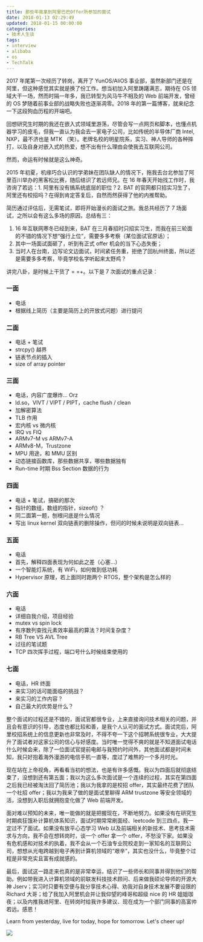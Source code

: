 ```yaml
---
title: 那些年我拿到阿里巴巴Offer所参加的面试
date: 2018-01-13 02:29:49
updated: 2018-01-15 00:00:00
categories:
- 技术人生谈
tags:
- interview
- alibaba
- os
- TechTalk
---
```



2017 年尾第一次经历了转岗，离开了 YunOS/AliOS 事业部，虽然新部门还是在阿里，但这种感觉其实就是换了份工作。想当初加入阿里踌躇满志，期待在 OS 领域大干一场，然而时隔一年多，我已转型为风马牛不相及的 Web 前端开发，曾经的 OS 梦随着前事业部的战略失败也逐渐凋零。2018 年的第一篇博客，就来纪念一下这段狗血历程的开端吧。
<!-- more -->

回想研究生时期的我还在嵌入式领域里游荡，尽管会写一点网页和脚本，也懂点机器学习的皮毛，但我一直认为我会去一家电子公司，比如传统的半导体厂商 Intel, NXP，最不济也是 MTK （笑）。老牌名校的明星院系，实习、神人导师的各种摔打，以及自身对嵌入式的热爱，想不出有什么理由会使我去互联网公司。

然而，命运有时候就是这么神奇。

2015 年初夏，机缘巧合认识的学弟妹在团队缺人的情况下，拖我去台北参加了阿里百川举办的黑客松比赛，随后结识了若远师兄。在 16 年春天开始找工作时，我咨询了若远：1. 阿里有没有搞系统底层的职位？2. BAT 的官网都只招实习生了，阿里还有校招吗？在得到肯定答复后，自然而然获得了他的内推帮助。

简历通过评估后，无需笔试，即将开始漫长的面试之旅。我总共经历了 7 场面试，之所以会有这么多场的原因，总结有三：

1. 16 年互联网寒冬已经到来，BAT 在三月春招时只招实习生，而我在前三轮面的不错的情况下想“强行上位”，需要多多考察（某位面试官原话）；
2. 其中一场面试面砸了，听到有正式 offer 机会的当下心态失衡；
3. 当时人在台南，边写论文边面试，时间紧任务重，拒绝了回杭州终面，所以还是需要多多考察，毕竟学校名字听起来太野鸡？

讲完八卦，是时候上干货了 = =+。以下是 7 次面试的重点记录：

### 一面

- 电话
- 根据线上简历（主要是简历上的开放式问题）进行提问

### 二面

- 电话 + 笔试
- strcpy() 越界
- 链表节点的插入
- size of array pointer

### 三面

- 电话，内容广度爆炸... Orz
- ld.so，VIVT / VIPT / PIPT，cache flush / clean
- 加解密算法
- TLB 作用
- 宏内核 vs 微内核
- IRQ vs FIQ
- ARMv7-M vs ARMv7-A
- ARMv8-M，Trustzone
- MPU 用途，和 MMU 区别
- 动态链接函数库，那些数据共享，哪些数据独有
- Run-time 时期 Bss Section 数据的行为

### 四面

- 电话 + 笔试，搞砸的那次
- 指针的数组，数组的指针，sizeof() ？
- 同二面第一题，刨根问底是什么情况
- 写出 linux kernel 双向链表的删除操作，但问的时候未说明是双向链表...

### 五面

- 电话
- 首先，解释四面表现为何如此之差（心塞...）
- 一个智能灯系统，有 WiFi，如何做到低功耗
- Hypervisor 原理，若上面同时跑两个 RTOS，整个架构是怎么样的

### 六面

- 电话
- 详细自我介绍，项目经验
- mutex vs spin lock
- 有序数列查找元素效率最高的算法？时间复杂度？
- RB Tree VS AVL Tree
- 过往的笔试题
- TCP 四次挥手过程，端口号什么时候结束使用的

### 七面

* 电话，HR 终面
* 来实习的话可能面临的挑战？
* 来实习的工作内容？
* 自己最大的优势是什么？

整个面试的过程还是不错的，面试官都很专业，上来直接询问技术相关的问题，并且会有意识的引导，态度也都比较和善，是我个人认可的面试方式。面试完后，阿里校招系统上的信息更新也非常及时，不得不夸一下这个招聘系统很专业，大大提升了面试者对这家公司的信心与好感度。当时唯一觉得不爽的就是不知道面试电话什么时候会来，除了一位面试官提前电邮与我预约时间外，其他面试都是时间未知，我只好抱着海外漫游的电信手机一直等，度过了难熬的一个多月时光。

现在站在上帝视角，再看看当初的想法，也是有许多感慨。我以为四面后就彻底结束了，没想到还有第五面；我以为这么多次面试是一个连续的过程，其实在第四面之后我已经被淘汰回了简历池；我以为我拿的是校招 offer，其实最终花费了团队一个社招 offer；我以为我来了做的是面试里聊得 ARM trustzone 等安全领域的活，没想到入职后就拥抱变化做了 Web 前端开发。

面对难以预知的未来，唯一能做的就是把握现在，不断地努力。如果没有在研究生时期疯狂饿补计算机体系知识，面试时期常常刷面经、leetcode 到三四点，我一定过不了面试。如果没有放平心态学习 Web 以及前端相关的新技术、思考技术需求与方向，我不会在想转岗时，谈一个 offer 拿一个 offer，不愁没下家。如果没有危机感和对技术的执着，我不会从一个石油专业院校走到一家知名的互联网公司，想想从光电跨越到电子再到计算机领域的“艰辛”，其实也没什么，毕竟整个过程是非常充实且富有成就感的。

最后，面试这一路走来也真的是非常幸运，结识了一些师长和同事并得到他们的帮助。例如带我进入计算机领域的前联发科技技术顾问、后来做我硕论导师的开源大神 Jserv；实习时只要有空便与我分享技术心得、劝我对自身技术发展不要设限的 Richard 大哥；给了我加入阿里机会并让我仰望的峰哥和超级 nice 的 HR 姐姐珈夜；以及内推我进阿里、在转岗时给我许多建议、现在成为一个部门同事的高富帅若远。感恩！

Learn from yesterday, live for today, hope for tomorrow. Let's cheer up!

![](https://cdn.joouis.com/interviews-for-the-offer-from-alibaba-1.png)

